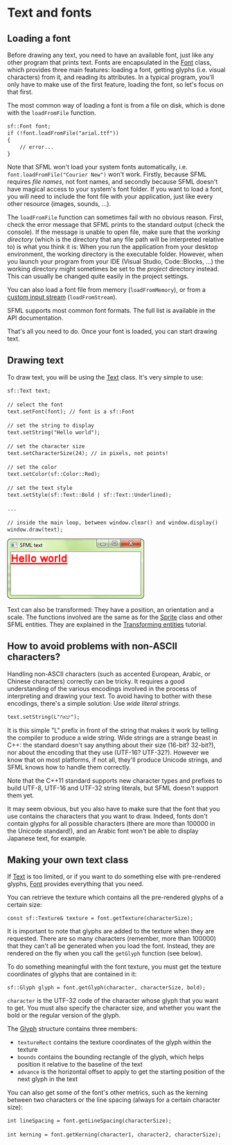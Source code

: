 # Text and fonts

## Loading a font

Before drawing any text, you need to have an available font, just like any other program that prints text. Fonts are encapsulated in the [Font]({{book.api}}/Font.html) class, which provides three main features: loading a font, getting glyphs (i.e. visual characters) from it, and reading its attributes. In a typical program, you'll only have to make use of the first feature, loading the font, so let's focus on that first. 

The most common way of loading a font is from a file on disk, which is done with the `loadFromFile` function. 

```
sf::Font font;
if (!font.loadFromFile("arial.ttf"))
{
    // error...
}
```

Note that SFML won't load your system fonts automatically, i.e. `font.loadFromFile("Courier New")` won't work. Firstly, because SFML requires *file names*, not font names, and secondly because SFML doesn't have magical access to your system's font folder. If you want to load a font, you will need to include the font file with your application, just like every other resource (images, sounds, ...). 

The `loadFromFile` function can sometimes fail with no obvious reason. First, check the error message that SFML prints to the standard output (check the console). If the message is unable to open file, make sure that the *working directory* (which is the directory that any file path will be interpreted relative to) is what you think it is: When you run the application from your desktop environment, the working directory is the executable folder. However, when you launch your program from your IDE (Visual Studio, Code::Blocks, ...) the working directory might sometimes be set to the *project* directory instead. This can usually be changed quite easily in the project settings. 

You can also load a font file from memory (`loadFromMemory`), or from a [custom input stream](./system-stream.html "Input streams tutorial") (`loadFromStream`). 

SFML supports most common font formats. The full list is available in the API documentation. 

That's all you need to do. Once your font is loaded, you can start drawing text. 

## Drawing text

To draw text, you will be using the [Text]({{book.api}}/Text.html) class. It's very simple to use: 

```
sf::Text text;

// select the font
text.setFont(font); // font is a sf::Font

// set the string to display
text.setString("Hello world");

// set the character size
text.setCharacterSize(24); // in pixels, not points!

// set the color
text.setColor(sf::Color::Red);

// set the text style
text.setStyle(sf::Text::Bold | sf::Text::Underlined);

...

// inside the main loop, between window.clear() and window.display()
window.draw(text);
```

![](./images/graphics-text-draw.png)

Text can also be transformed: They have a position, an orientation and a scale. The functions involved are the same as for the [Sprite]({{book.api}}/Sprite.html) class and other SFML entities. They are explained in the [Transforming entities](./graphics-transform.html "'Transforming entities' tutorial") tutorial. 

## How to avoid problems with non-ASCII characters?

Handling non-ASCII characters (such as accented European, Arabic, or Chinese characters) correctly can be tricky. It requires a good understanding of the various encodings involved in the process of interpreting and drawing your text. To avoid having to bother with these encodings, there's a simple solution: Use *wide literal strings*. 

```
text.setString(L"יטאח");
```

It is this simple "L" prefix in front of the string that makes it work by telling the compiler to produce a wide string. Wide strings are a strange beast in C++: the standard doesn't say anything about their size (16-bit? 32-bit?), nor about the encoding that they use (UTF-16? UTF-32?). However we know that on most platforms, if not all, they'll produce Unicode strings, and SFML knows how to handle them correctly. 

Note that the C++11 standard supports new character types and prefixes to build UTF-8, UTF-16 and UTF-32 string literals, but SFML doesn't support them yet. 

It may seem obvious, but you also have to make sure that the font that you use contains the characters that you want to draw. Indeed, fonts don't contain glyphs for all possible characters (there are more than 100000 in the Unicode standard!), and an Arabic font won't be able to display Japanese text, for example. 

## Making your own text class

If [Text]({{book.api}}/Text.html) is too limited, or if you want to do something else with pre-rendered glyphs, [Font]({{book.api}}/Font.html) provides everything that you need. 

You can retrieve the texture which contains all the pre-rendered glyphs of a certain size: 

```
const sf::Texture& texture = font.getTexture(characterSize);
```

It is important to note that glyphs are added to the texture when they are requested. There are so many characters (remember, more than 100000) that they can't all be generated when you load the font. Instead, they are rendered on the fly when you call the `getGlyph` function (see below). 

To do something meaningful with the font texture, you must get the texture coordinates of glyphs that are contained in it: 

```
sf::Glyph glyph = font.getGlyph(character, characterSize, bold);
```

`character` is the UTF-32 code of the character whose glyph that you want to get. You must also specify the character size, and whether you want the bold or the regular version of the glyph. 

The [Glyph]({{book.api}}/Glyph.html) structure contains three members: 

  * `textureRect` contains the texture coordinates of the glyph within the texture
  * `bounds` contains the bounding rectangle of the glyph, which helps position it relative to the baseline of the text
  * `advance` is the horizontal offset to apply to get the starting position of the next glyph in the text

You can also get some of the font's other metrics, such as the kerning between two characters or the line spacing (always for a certain character size): 

```
int lineSpacing = font.getLineSpacing(characterSize);

int kerning = font.getKerning(character1, character2, characterSize);
```

